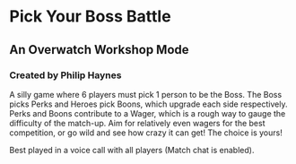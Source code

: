 # Pick Your Boss Battle
## An Overwatch Workshop Mode
### Created by Philip Haynes

A silly game where 6 players must pick 1 person to be the Boss. The Boss picks Perks and Heroes pick Boons, which upgrade each side respectively. Perks and Boons contribute to a Wager, which is a rough way to gauge the difficulty of the match-up. Aim for relatively even wagers for the best competition, or go wild and see how crazy it can get! The choice is yours!

Best played in a voice call with all players (Match chat is enabled).
